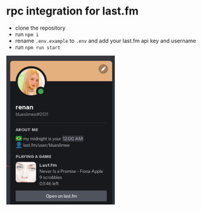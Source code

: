 # rpc integration for last.fm
- clone the repository
- run `npm i`
- rename `.env.example` to `.env` and add your last.fm api key and username
- run `npm run start`

![what the rpc will look like](.github/sample.png)